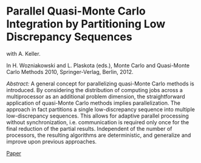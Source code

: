 # Parallel Quasi-Monte Carlo Integration by Partitioning Low Discrepancy Sequences

with A. Keller.

In H. Wozniakowski and L. Plaskota (eds.), Monte Carlo and Quasi-Monte Carlo Methods
2010, Springer-Verlag, Berlin, 2012.

*Abstract:* A general concept for parallelizing quasi-Monte Carlo methods
is introduced. By considering the distribution of computing jobs across a multiprocessor
as an additional problem dimension, the straightforward application of quasi-Monte Carlo
methods implies parallelization.  The approach in fact partitions a single
low-discrepancy sequence into multiple low-discrepancy sequences. This allows for
adaptive parallel processing without synchronization, i.e. communication is required
only once for the final reduction of the partial results.  Independent of the number of
processors, the resulting algorithms are deterministic,  and generalize and improve upon
previous approaches.

[Paper](parqmc.pdf)

